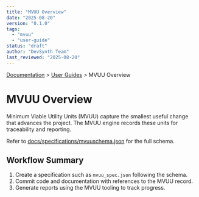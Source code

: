 ```yaml
---
title: "MVUU Overview"
date: "2025-08-20"
version: "0.1.0"
tags:
  - "mvuu"
  - "user-guide"
status: "draft"
author: "DevSynth Team"
last_reviewed: "2025-08-20"
---
```


<div class="breadcrumbs">
<a href="../index.md">Documentation</a> &gt; <a href="index.md">User Guides</a> &gt; MVUU Overview
</div>

# MVUU Overview

Minimum Viable Utility Units (MVUU) capture the smallest useful change that advances the project. The MVUU engine records these units for traceability and reporting.

Refer to [docs/specifications/mvuuschema.json](../specifications/mvuuschema.json) for the full schema.

## Workflow Summary

1. Create a specification such as `mvuu_spec.json` following the schema.
2. Commit code and documentation with references to the MVUU record.
3. Generate reports using the MVUU tooling to track progress.

